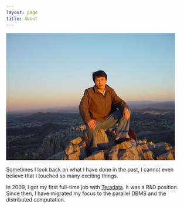 ```yaml
---
layout: page
title: About
---
```



<!-- 

# Working Experience
* NEC Labs in America
	* Two summers
* Teradata Labs
* Turn Inc
	* Senior Software Engineer
	* Lead Software Engineer

-->

![Alt text](/public/qiyan2.jpg "CamelBack@Pheonix")

Sometimes I look back on what I have done in the past, I cannot even 
believe that I touched so many exciting things.

In 2009, I got my first full-time job with [Teradata](http://www.teradata.com). It was a R&D position. Since then, I have migrated my focus to the parallel DBMS and the distributed computation. 
